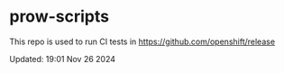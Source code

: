 # prow-scripts

This repo is used to run CI tests in https://github.com/openshift/release

Updated: 19:01 Nov 26 2024
